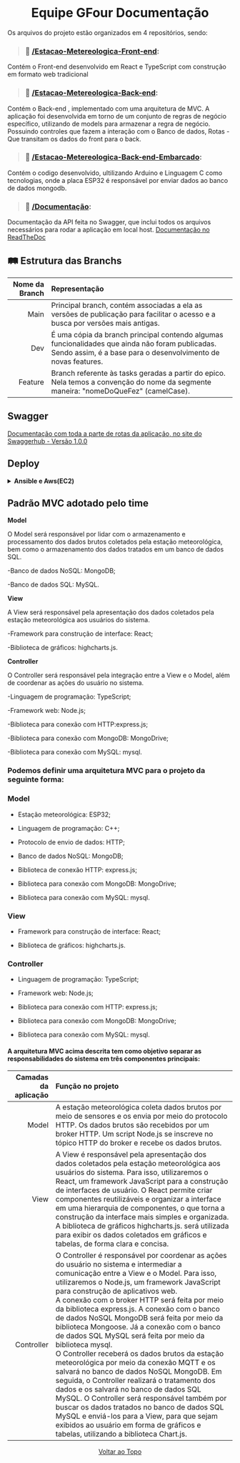 <br id="topo">
<h1 align = "center"> Equipe GFour Documentação</h1>
<p align = "center">

Os arquivos do projeto estão organizados em 4 repositórios, sendo: 
 

> ### 📁 <a href="https://github.com/EquipeGfour/Estacao-Metereologica-Front-end">/Estacao-Metereologica-Front-end</a>:
Contém o Front-end desenvolvido em React e TypeScript com construção em formato web tradicional

> ### 📁 <a href="https://github.com/EquipeGfour/Estacao-Metereologica-Back-end">/Estacao-Metereologica-Back-end</a>:
Contém o Back-end , implementado com uma arquitetura de MVC. 
A aplicação foi desenvolvida em torno de um conjunto de regras de negócio específico, utilizando de models para armazenar a regra de negócio. Possuindo controles que fazem a interação com o Banco de dados, Rotas - Que transitam os dados do front para o back.

> ### 📁 <a href="https://github.com/EquipeGfour/Estacao-Metereologica-Back-end-Embarcado">/Estacao-Metereologica-Back-end-Embarcado</a>:
Contém o codigo desenvolvido, ultilizando Arduino e Linguagem C como tecnologias, onde a placa ESP32 é responsável por enviar dados ao banco de dados mongodb.
 
> ### 📁 <a href="https://github.com/EquipeGfour/API-4SemestreDSM-EstacaoMeteorologica">/Documentação</a>:
Documentação da API feita no Swagger, que inclui todos os arquivos necessários para rodar a aplicação em local host.
 <a href="(https://api-4semestredsm-estacaometeorologica.readthedocs.io/en/latest/#)">Documentação no ReadTheDoc</a>


## :railway_track: Estrutura das Branchs

<div>
  
| Nome da Branch | Representação
| ---------------------: | :--------------------- | 
| Main | Principal branch, contém associadas a ela as versões de publicação para facilitar o acesso e a busca por versões mais antigas. |
| Dev | É uma cópia da branch principal contendo algumas funcionalidades que ainda não foram publicadas. Sendo assim, é a base para o desenvolvimento de novas features. |
| Feature | Branch referente às tasks geradas a partir do epico. Nela temos a convenção do nome da segmente maneira: "nomeDoQueFez" (camelCase). |

 
 ## Swagger
   
 [Documentação com toda a parte de rotas da aplicação, no site do Swaggerhub - Versão 1.0.0](https://app.swaggerhub.com/apis-docs/VINIZEUS2002/api-tec_sus/1.0.0)

  ## Deploy 
 <details>
   <summary><b>Ansible e Aws(EC2)</b></summary>
 
 <br>
 O uso Ansible desta ferramenta em um fluxo de CI/CD é essencial para automatizar a implantação do backend da Estação Meteorológica. O playbook fornecido descreve uma série de tarefas que visam preparar o ambiente, clonar o repositório do projeto e configurar as dependências necessárias e conforme o ansible fica rodando em segundo plano com o serviço do proprio Linux.

Ao utilizar o Ansible em um fluxo de CI, é possível integrá-lo com outras ferramentas de automação e gerenciamento, como Jenkins, GitLab CI/CD. Essa integração permitirá a execução automatizada do playbook em cada estágio do pipeline de CI, garantindo uma implantação consistente e confiável do backend da Estação Meteorológica.

Além disso, a utilização do Ansible oferece vantagens como a automação de tarefas repetitivas, a reprodutibilidade do ambiente de implantação e a capacidade de versionar a configuração como código. Isso significa que qualquer alteração no playbook pode ser rastreada e revertida, facilitando a colaboração e a manutenção do projeto.

Ao realizar a execução do playbook em um estágio de CI, você pode ter confiança de que a infraestrutura será configurada corretamente, as dependências serão instaladas e o ambiente estará pronto para a execução da Estação Meteorológica. Isso contribui para a eficiência do processo de desenvolvimento, permitindo que você se concentre na implementação e nos testes do seu código, sem se preocupar com a configuração manual do ambiente.

Em suma, o uso do Ansible em seu projeto de CI/CD é uma escolha acertada, pois ele oferece automação, padronização e escalabilidade no processo de implantação do backend da Estação Meteorológica, tornando-o mais eficiente e confiável.


os arquivos do projeto para o Deploy estão, sendo:
### 📁 Api/Estacao-Metereologica-Back-end
### :lock: api-estacao-meteorologica.pem : arquivo de Token do Aws
### :lock: FATEC2.pem :arquivo de Token do Aws
### 💼 hosts : arquivo de referencia da rota do Aws 
### 💼 playbook.yml : arquivo de Tarefas do arquivo do ansible 


Comandos para rodar o deploy:

sudo ansible-playbook playbook.yml -u ubuntu --private-key api-estacao-meteorologica.pem -i hosts.yml

mysql -h localhost -u root -p password
<br>
para instalar o ansible
 <br>
sudo apt update
<br>
sudo apt install software-properties-common
<br>
sudo add-apt-repository --yes --update ppa:ansible/ansible
<br>
sudo apt-get install ansible
 <br>
# entrar na maquina
ssh -i "api-estacao-meteorologica.pem" ubuntu@ec2-35-161-181-93.us-west-2.compute.amazonaws.com
<br>
# comando para clonar os arquivos para o ec2
sudo scp -i api-estacao-meteorologica.pem hosts.yml ubuntu@ec2-34-211-225-156.us-west-2.compute.amazonaws.com:/home/ubuntu/api

</details>
 
 
 ## Padrão MVC adotado pelo time

<b>Model</b>
  
O Model será responsável por lidar com o armazenamento e processamento dos dados brutos coletados pela estação meteorológica, bem como o armazenamento dos dados tratados em um banco de dados SQL.
 
 -Banco de dados NoSQL: MongoDB;
 
 -Banco de dados SQL: MySQL.

<b>View</b>

A View será responsável pela apresentação dos dados coletados pela estação meteorológica aos usuários do sistema.
 
 -Framework para construção de interface: React;
 
 -Biblioteca de gráficos: highcharts.js.

<b>Controller</b>

O Controller será responsável pela integração entre a View e o Model, além de coordenar as ações do usuário no sistema.

  -Linguagem de programação: TypeScript;

  -Framework web: Node.js;

  -Biblioteca para conexão com HTTP:express.js;

  -Biblioteca para conexão com MongoDB: MongoDrive;

  -Biblioteca para conexão com MySQL: mysql.

### Podemos definir uma arquitetura MVC para o projeto da seguinte forma:

### Model

 - Estação meteorológica: ESP32;
 
 - Linguagem de programação: C++;
 
 - Protocolo de envio de dados: HTTP;
 
 - Banco de dados NoSQL: MongoDB;
 
 - Biblioteca de conexão HTTP: express.js;
 
 - Biblioteca para conexão com MongoDB: MongoDrive;
 
 - Biblioteca para conexão com MySQL: mysql.

### View

 - Framework para construção de interface: React;
 
 - Biblioteca de gráficos: highcharts.js.

### Controller

 - Linguagem de programação: TypeScript;
 
 - Framework web: Node.js;
 
 - Biblioteca para conexão com HTTP: express.js;
 
 - Biblioteca para conexão com MongoDB: MongoDrive;
 
 - Biblioteca para conexão com MySQL: mysql.

#### A arquitetura MVC acima descrita tem como objetivo separar as responsabilidades do sistema em três componentes principais:

 | Camadas da aplicação | Função no projeto
| ---------------------: | :--------------------- | 
| Model   | A estação meteorológica coleta dados brutos por meio de sensores e os envia por meio do protocolo HTTP. Os dados brutos são recebidos por um broker HTTP. Um script Node.js se inscreve no tópico HTTP do broker e recebe os dados brutos. |
| View    | A View é responsável pela apresentação dos dados coletados pela estação meteorológica aos usuários do sistema. Para isso, utilizaremos o React, um framework JavaScript para a construção de interfaces de usuário. O React permite criar componentes reutilizáveis e organizar a interface em uma hierarquia de componentes, o que torna a construção da interface mais simples e organizada.<br/> A biblioteca de gráficos  highcharts.js. será utilizada para exibir os dados coletados em gráficos e tabelas, de forma clara e concisa. |
| Controller    | O Controller é responsável por coordenar as ações do usuário no sistema e intermediar a comunicação entre a View e o Model. Para isso, utilizaremos o Node.js, um framework JavaScript para construção de aplicativos web.<br/> A conexão com o broker HTTP será feita por meio da biblioteca express.js. A conexão com o banco de dados NoSQL MongoDB será feita por meio da biblioteca Mongoose. Já a conexão com o banco de dados SQL MySQL será feita por meio da biblioteca mysql. <br/>O Controller receberá os dados brutos da estação meteorológica por meio da conexão MQTT e os salvará no banco de dados NoSQL MongoDB. Em seguida, o Controller realizará o tratamento dos dados e os salvará no banco de dados SQL MySQL. O Controller será responsável também por buscar os dados tratados no banco de dados SQL MySQL e enviá-los para a View, para que sejam exibidos ao usuário em forma de gráficos e tabelas, utilizando a biblioteca Chart.js. |
 


<p align="center"><a href="#topo">Voltar ao Topo</p> 
